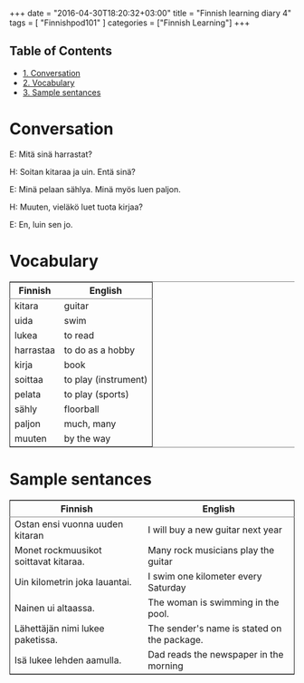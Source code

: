 +++
date = "2016-04-30T18:20:32+03:00"
title = "Finnish learning diary 4"
tags = [ "Finnishpod101" ]
categories = ["Finnish Learning"]
+++

<div id="table-of-contents">
<h2>Table of Contents</h2>
<div id="text-table-of-contents">
<ul>
<li><a href="#orgheadline1">1. Conversation</a></li>
<li><a href="#orgheadline2">2. Vocabulary</a></li>
<li><a href="#orgheadline3">3. Sample sentances</a></li>
</ul>
</div>
</div>

# Conversation<a id="orgheadline1"></a>

E: Mitä sinä harrastat?

H: Soitan kitaraa ja uin. Entä sinä?

E: Minä pelaan sählya. Minä myös luen paljon.

H: Muuten, vieläkö luet tuota kirjaa?

E: En, luin sen jo.

# Vocabulary<a id="orgheadline2"></a>

<table border="2" cellspacing="0" cellpadding="6" rules="groups" frame="hsides">


<colgroup>
<col  class="org-left" />

<col  class="org-left" />
</colgroup>
<thead>
<tr>
<th scope="col" class="org-left">Finnish</th>
<th scope="col" class="org-left">English</th>
</tr>
</thead>

<tbody>
<tr>
<td class="org-left">kitara</td>
<td class="org-left">guitar</td>
</tr>


<tr>
<td class="org-left">uida</td>
<td class="org-left">swim</td>
</tr>


<tr>
<td class="org-left">lukea</td>
<td class="org-left">to read</td>
</tr>


<tr>
<td class="org-left">harrastaa</td>
<td class="org-left">to do as a hobby</td>
</tr>


<tr>
<td class="org-left">kirja</td>
<td class="org-left">book</td>
</tr>


<tr>
<td class="org-left">soittaa</td>
<td class="org-left">to play (instrument)</td>
</tr>


<tr>
<td class="org-left">pelata</td>
<td class="org-left">to play (sports)</td>
</tr>


<tr>
<td class="org-left">sähly</td>
<td class="org-left">floorball</td>
</tr>


<tr>
<td class="org-left">paljon</td>
<td class="org-left">much, many</td>
</tr>


<tr>
<td class="org-left">muuten</td>
<td class="org-left">by the way</td>
</tr>
</tbody>
</table>

# Sample sentances<a id="orgheadline3"></a>

<table border="2" cellspacing="0" cellpadding="6" rules="groups" frame="hsides">


<colgroup>
<col  class="org-left" />

<col  class="org-left" />
</colgroup>
<thead>
<tr>
<th scope="col" class="org-left">Finnish</th>
<th scope="col" class="org-left">English</th>
</tr>
</thead>

<tbody>
<tr>
<td class="org-left">Ostan ensi vuonna uuden kitaran</td>
<td class="org-left">I will buy a new guitar next year</td>
</tr>


<tr>
<td class="org-left">Monet rockmuusikot soittavat kitaraa.</td>
<td class="org-left">Many rock musicians play the guitar</td>
</tr>


<tr>
<td class="org-left">Uin kilometrin joka lauantai.</td>
<td class="org-left">I swim one kilometer every Saturday</td>
</tr>


<tr>
<td class="org-left">Nainen ui altaassa.</td>
<td class="org-left">The woman is swimming in the pool.</td>
</tr>


<tr>
<td class="org-left">Lähettäjän nimi lukee paketissa.</td>
<td class="org-left">The sender's name is stated on the package.</td>
</tr>


<tr>
<td class="org-left">Isä lukee lehden aamulla.</td>
<td class="org-left">Dad reads the newspaper in the morning</td>
</tr>
</tbody>
</table>
